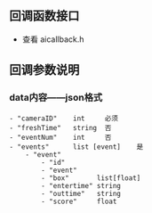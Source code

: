 ## 回调函数接口
 - 查看 aicallback.h

## 回调参数说明
### data内容——json格式
    - "cameraID"    int     必须
    - "freshTime"   string  否
    - "eventNum"    int     否
    - "events"      list [event]    是
        - "event"
            - "id"
            - "event"
            - "box"       list[float]
            - "entertime" string
            - "outtime"   string
            - "score"     float